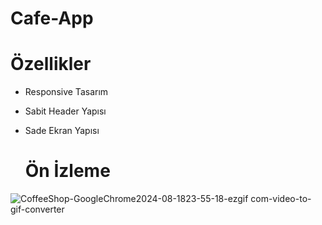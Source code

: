 # Cafe-App

# Özellikler
- Responsive Tasarım
- Sabit Header Yapısı
- Sade Ekran Yapısı

  # Ön İzleme
![CoffeeShop-GoogleChrome2024-08-1823-55-18-ezgif com-video-to-gif-converter](https://github.com/user-attachments/assets/8afeca3c-ee3e-4bb0-9ba4-0dac4f833bc7)
